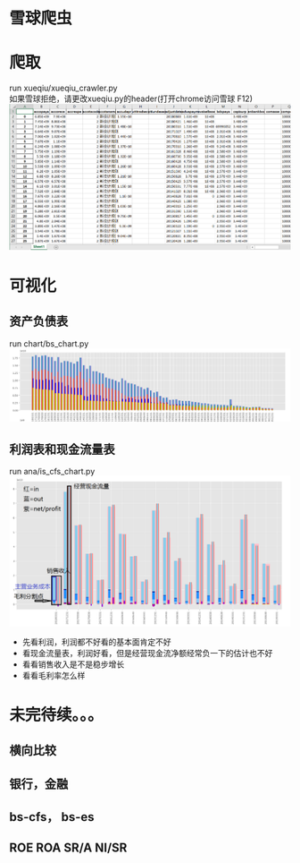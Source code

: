 # 雪球爬虫
# 爬取
run xueqiu/xueqiu_crawler.py  
如果雪球拒绝，请更改xueqiu.py的header(打开chrome访问雪球 F12)
![data](docs/pics/data.PNG)
# 可视化
## 资产负债表
run chart/bs_chart.py
![data](docs/pics/bs.PNG)
## 利润表和现金流量表
run ana/is_cfs_chart.py
![data](docs/pics/is_cfs.PNG)
- 先看利润，利润都不好看的基本面肯定不好
- 看现金流量表，利润好看，但是经营现金流净额经常负一下的估计也不好
- 看看销售收入是不是稳步增长
- 看看毛利率怎么样
# 未完待续。。。
## 横向比较
## 银行，金融
## bs-cfs， bs-es 
## ROE ROA SR/A NI/SR
